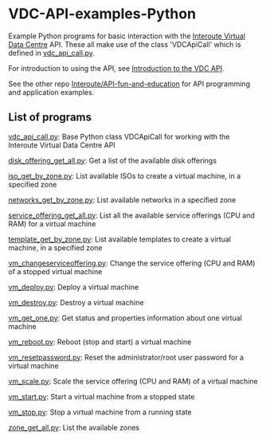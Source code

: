 # VDC-API-examples-Python

Example Python programs for basic interaction with the [Interoute Virtual Data Centre](https://cloudstore.interoute.com/what_is_vdc) API. These all make use of the class 'VDCApiCall' which is defined in [vdc_api_call.py](https://github.com/Interoute/VDC-API-examples-Python/blob/master/vdc_api_call.py).

For introduction to using the API, see [Introduction to the VDC API](https://cloudstore.interoute.com/knowledge-centre/library/vdc-api-introduction-api).

See the other repo [Interoute/API-fun-and-education](https://github.com/Interoute/API-fun-and-education) for API programming and application examples.


## List of programs

[vdc_api_call.py](https://github.com/Interoute/VDC-API-examples-Python/blob/master/vdc_api_call.py): Base Python class VDCApiCall for working with the Interoute Virtual Data Centre API

[disk_offering_get_all.py](https://github.com/Interoute/VDC-API-examples-Python/blob/master/disk_offering_get_all.py): Get a list of the available disk offerings

[iso_get_by_zone.py](https://github.com/Interoute/VDC-API-examples-Python/blob/master/iso_get_by_zone.py): List available ISOs to create a virtual machine, in a specified zone

[networks_get_by_zone.py](https://github.com/Interoute/VDC-API-examples-Python/blob/master/networks_get_by_zone.py): List available networks in a specified zone

[service_offering_get_all.py](https://github.com/Interoute/VDC-API-examples-Python/blob/master/service_offering_get_all.py): List all the available service offerings (CPU and RAM) for a virtual machine

[template_get_by_zone.py](https://github.com/Interoute/VDC-API-examples-Python/blob/master/template_get_by_zone.py): List available templates to create a virtual machine, in a specified zone

[vm_changeserviceoffering.py](https://github.com/Interoute/VDC-API-examples-Python/blob/master/vm_changeserviceoffering.py): Change the service offering (CPU and RAM) of a stopped virtual machine

[vm_deploy.py](https://github.com/Interoute/VDC-API-examples-Python/blob/master/vm_deploy.py): Deploy a virtual machine

[vm_destroy.py](https://github.com/Interoute/VDC-API-examples-Python/blob/master/vm_destroy.py): Destroy a virtual machine

[vm_get_one.py](https://github.com/Interoute/VDC-API-examples-Python/blob/master/vm_get_one.py): Get status and properties information about one virtual machine

[vm_reboot.py](https://github.com/Interoute/VDC-API-examples-Python/blob/master/vm_reboot.py): Reboot (stop and start) a virtual machine

[vm_resetpassword.py](https://github.com/Interoute/VDC-API-examples-Python/blob/master/vm_resetpassword.py): Reset the administrator/root user password for a virtual machine

[vm_scale.py](https://github.com/Interoute/VDC-API-examples-Python/blob/master/vm_scale.py): Scale the service offering (CPU and RAM) of a virtual machine

[vm_start.py](https://github.com/Interoute/VDC-API-examples-Python/blob/master/vm_start.py): Start a virtual machine from a stopped state

[vm_stop.py](https://github.com/Interoute/VDC-API-examples-Python/blob/master/vm_stop.py): Stop a virtual machine from a running state

[zone_get_all.py](https://github.com/Interoute/VDC-API-examples-Python/blob/master/zone_get_all.py): List the available zones

